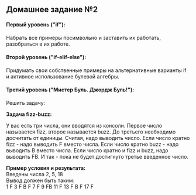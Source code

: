 ## Домашнее задание №2

#### Первый уровень ("if"):
Набрать все примеры посимвольно и заставить их работать, разобраться в их работе.
#### Второй уровень ("if-elif-else"):
Придумать свои собственные примеры на альтернативные варианты if и активное использование булевой алгебры.
#### Третий уровень ("Мистер Буль. Джордж Буль!"):
Решить задачу:


**Задача fizz-buzz:**

У вас есть три числа, они вводятся из консоли. Первое число называется fizz, второе называется buzz. До третьего необходимо досчитать от единицы. Считая, надо выводить число. Если число кратно fizz - надо выводить F вместо числа. Если число кратно buzz - надо выводить B вместо числа. Если число кратно и fizz и buzz, надо выводить FB. И так - пока не будет достигнуто третье введенное число.

**Пример условия и результата:**  
Введены числа 2, 5, 18  
Вывод должен быть таким:  
1 F 3 F B F 7 F 9 FB 11 F 13 F B F 17 F  
